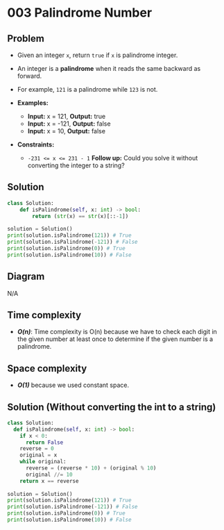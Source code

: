 # 003 Palindrome Number

## Problem

- Given an integer `x`, return `true` if `x` is palindrome integer.
- An integer is a **palindrome** when it reads the same backward as forward.
- For example, `121` is a palindrome while `123` is not.

- **Examples:**
	- **Input:** x = 121, **Output:** true
	- **Input:** x = -121, **Output:** false
	- **Input:** x = 10, **Output:** false

- **Constraints:**
	-   `-231 <= x <= 231 - 1`
	**Follow up:** Could you solve it without converting the integer to a string?
	
## Solution
```python
class Solution:
    def isPalindrome(self, x: int) -> bool:
        return (str(x) == str(x)[::-1])
            
solution = Solution()
print(solution.isPalindrome(121)) # True
print(solution.isPalindrome(-121)) # False
print(solution.isPalindrome(0)) # True
print(solution.isPalindrome(10)) # False
```
## Diagram
N/A

## Time complexity
- **_O(n)_**: Time complexity is O(n) because we have to check each digit in the given number at least once to determine if the given number is a palindrome.

## Space complexity
- **_O(1)_** because we used constant space.

## Solution (Without converting the int to a string)
```python
class Solution:
  def isPalindrome(self, x: int) -> bool:
    if x < 0:
      return False
    reverse = 0
    original = x
    while original:
      reverse = (reverse * 10) + (original % 10)
      original //= 10
    return x == reverse
            
solution = Solution()
print(solution.isPalindrome(121)) # True
print(solution.isPalindrome(-121)) # False
print(solution.isPalindrome(0)) # True
print(solution.isPalindrome(10)) # False
```